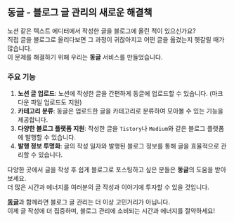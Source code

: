 ## 동글 - 블로그 글 관리의 새로운 해결책
노션 같은 텍스트 에디터에서 작성한 글을 블로그에 올린 적이 있으신가요?<br>
직접 글을 블로그로 올리다보면 그 과정이 귀찮아지고 어떤 글을 옮겼는지 헷갈릴 때가 많습니다.<br>
이 문제를 해결하기 위해 우리는 **동글** 서비스를 만들었습니다.<br>

### 주요 기능
1. **노션 글 업로드**: 노션에 작성한 글을 간편하게 동글에 업로드할 수 있습니다. (마크다운 파일 업로드도 지원)
2. **카테고리 분류**: 동글은 업로드한 글을 카테고리로 분류하여 모아볼 수 있는 기능을 제공합니다.
3. **다양한 블로그 플랫폼 지원**: 작성한 글을 `Tistory`나 `Medium`와 같은 블로그 플랫폼에 발행할 수 있습니다.
4. **발행 정보 투명화**: 글의 작성 일자와 발행된 블로그 정보를 통해 글을 효율적으로 관리할 수 있습니다.


다양한 곳에서 글을 작성 후 쉽게 블로그로 포스팅하고 싶은 분들은 **동글**의 도움을 받아보세요.<br>
더 많은 시간과 에너지를 여러분의 글 작성과 이야기에 투자할 수 있을 것입니다.<br>


[**동글**](https://www.donggle.blog)과 함께라면 블로그 글 관리는 더 이상 고민거리가 아닙니다.<br>
이제 글 작성에 더 집중하며, 블로그 관리에 소비되는 시간과 에너지를 절약하세요!<br>
